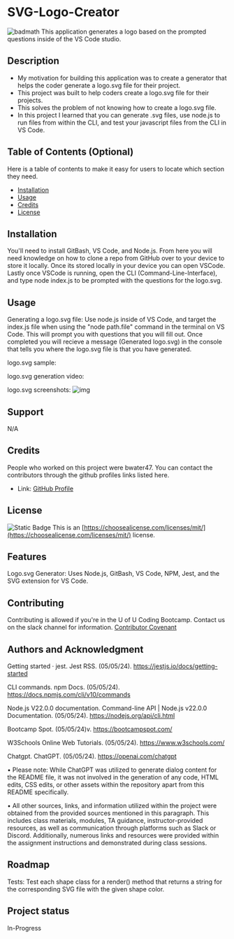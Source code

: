 # SVG-Logo-Creator
![badmath](https://img.shields.io/github/languages/top/lernantino/badmath)
This application generates a logo based on the prompted questions inside of the VS Code studio.

## Description

- My motivation for building this application was to create a generator that helps the coder generate a logo.svg file for their project.
- This project was built to help coders create a logo.svg file for their projects.
- This solves the problem of not knowing how to create a logo.svg file.
- In this project I learned that you can generate .svg files, use node.js to run files from within the CLI, and test your javascript files from the CLI in VS Code.

## Table of Contents (Optional)

Here is a table of contents to make it easy for users to locate which section they need.

- [Installation](#installation)
- [Usage](#usage)
- [Credits](#credits)
- [License](#license)

## Installation

You'll need to install GitBash, VS Code, and Node.js. From here you will need knowledge on how to clone a repo from GitHub over to your device to store it locally. Once its stored locally in your device you can open VSCode. Lastly once VSCode is running, open the CLI (Command-Line-Interface), and type node index.js to be prompted with the questions for the logo.svg.

## Usage

Generating a logo.svg file: Use node.js inside of VS Code, and target the index.js file when using the "node path.file" command in the terminal on VS Code. This will prompt you with questions that you will fill out. Once completed you will recieve a message (Generated logo.svg) in the console that tells you where the logo.svg file is that you have generated.

logo.svg sample: []()

logo.svg generation video: []()

logo.svg screenshots:
![img](./assets/images/#.png)

## Support

N/A

## Credits

People who worked on this project were bwater47. You can contact the contributors through the github profiles links listed here.
- Link: <a href="https://github.com/bwater47" alt="GitHub Link">GitHub Profile</a>

## License
![Static Badge](https://img.shields.io/badge/MIT-License-Blue)
This is an [https://choosealicense.com/licenses/mit/](https://choosealicense.com/licenses/mit/) license.

## Features

Logo.svg Generator: Uses Node.js, GitBash, VS Code, NPM, Jest, and the SVG extension for VS Code.

## Contributing

Contributing is allowed if you're in the U of U Coding Bootcamp. Contact us on the slack channel for information. [Contributor Covenant](https://www.contributor-covenant.org/)

## Authors and Acknowledgment

Getting started · jest. Jest RSS. (05/05/24). https://jestjs.io/docs/getting-started 

CLI commands. npm Docs. (05/05/24). https://docs.npmjs.com/cli/v10/commands

Node.js V22.0.0 documentation. Command-line API | Node.js v22.0.0 Documentation. (05/05/24). https://nodejs.org/api/cli.html

Bootcamp Spot. (05/05/24)v. https://bootcampspot.com/

W3Schools Online Web Tutorials. (05/05/24). https://www.w3schools.com/

Chatgpt. ChatGPT. (05/05/24). https://openai.com/chatgpt

• Please note: While ChatGPT was utilized to generate dialog content for the README file, it was not involved in the generation of any code, HTML edits, CSS edits, or other assets within the repository apart from this README specifically.

• All other sources, links, and information utilized within the project were obtained from the provided sources mentioned in this paragraph. This includes class materials, modules, TA guidance, instructor-provided resources, as well as communication through platforms such as Slack or Discord. Additionally, numerous links and resources were provided within the assignment instructions and demonstrated during class sessions.

## Roadmap

Tests: Test each shape class for a render() method that returns a string for the corresponding SVG file with the given shape color.

## Project status

In-Progress

